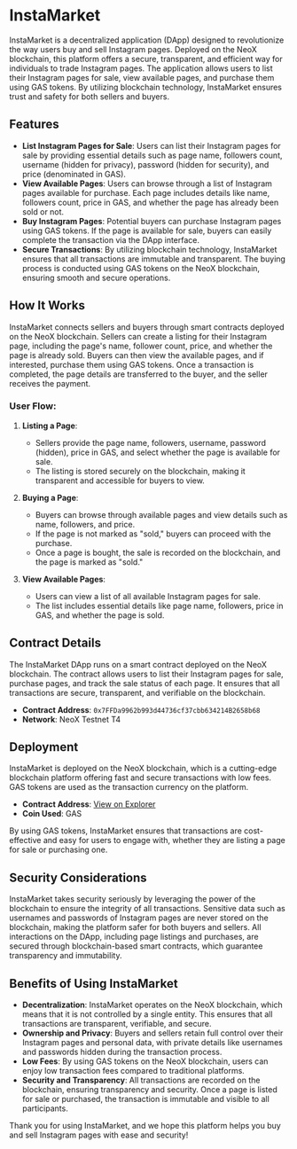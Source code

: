 # InstaMarket

InstaMarket is a decentralized application (DApp) designed to revolutionize the way users buy and sell Instagram pages. Deployed on the NeoX blockchain, this platform offers a secure, transparent, and efficient way for individuals to trade Instagram pages. The application allows users to list their Instagram pages for sale, view available pages, and purchase them using GAS tokens. By utilizing blockchain technology, InstaMarket ensures trust and safety for both sellers and buyers.

## Features

- **List Instagram Pages for Sale**: Users can list their Instagram pages for sale by providing essential details such as page name, followers count, username (hidden for privacy), password (hidden for security), and price (denominated in GAS).
- **View Available Pages**: Users can browse through a list of Instagram pages available for purchase. Each page includes details like name, followers count, price in GAS, and whether the page has already been sold or not.
- **Buy Instagram Pages**: Potential buyers can purchase Instagram pages using GAS tokens. If the page is available for sale, buyers can easily complete the transaction via the DApp interface.
- **Secure Transactions**: By utilizing blockchain technology, InstaMarket ensures that all transactions are immutable and transparent. The buying process is conducted using GAS tokens on the NeoX blockchain, ensuring smooth and secure operations.

## How It Works

InstaMarket connects sellers and buyers through smart contracts deployed on the NeoX blockchain. Sellers can create a listing for their Instagram page, including the page's name, follower count, price, and whether the page is already sold. Buyers can then view the available pages, and if interested, purchase them using GAS tokens. Once a transaction is completed, the page details are transferred to the buyer, and the seller receives the payment.

### User Flow:
1. **Listing a Page**: 
    - Sellers provide the page name, followers, username, password (hidden), price in GAS, and select whether the page is available for sale.
    - The listing is stored securely on the blockchain, making it transparent and accessible for buyers to view.
  
2. **Buying a Page**:
    - Buyers can browse through available pages and view details such as name, followers, and price.
    - If the page is not marked as "sold," buyers can proceed with the purchase.
    - Once a page is bought, the sale is recorded on the blockchain, and the page is marked as "sold."

3. **View Available Pages**:
    - Users can view a list of all available Instagram pages for sale.
    - The list includes essential details like page name, followers, price in GAS, and whether the page is sold.
  
## Contract Details

The InstaMarket DApp runs on a smart contract deployed on the NeoX blockchain. The contract allows users to list their Instagram pages for sale, purchase pages, and track the sale status of each page. It ensures that all transactions are secure, transparent, and verifiable on the blockchain.

- **Contract Address**: `0x7FFDa9962b993d44736cf37cbb634214B2658b68`
- **Network**: NeoX Testnet T4

## Deployment

InstaMarket is deployed on the NeoX blockchain, which is a cutting-edge blockchain platform offering fast and secure transactions with low fees. GAS tokens are used as the transaction currency on the platform. 

- **Contract Address**: [View on Explorer](https://xt4scan.ngd.network/address/0x7FFDa9962b993d44736cf37cbb634214B2658b68)
- **Coin Used**: GAS

By using GAS tokens, InstaMarket ensures that transactions are cost-effective and easy for users to engage with, whether they are listing a page for sale or purchasing one.

## Security Considerations

InstaMarket takes security seriously by leveraging the power of the blockchain to ensure the integrity of all transactions. Sensitive data such as usernames and passwords of Instagram pages are never stored on the blockchain, making the platform safer for both buyers and sellers. All interactions on the DApp, including page listings and purchases, are secured through blockchain-based smart contracts, which guarantee transparency and immutability.

## Benefits of Using InstaMarket

- **Decentralization**: InstaMarket operates on the NeoX blockchain, which means that it is not controlled by a single entity. This ensures that all transactions are transparent, verifiable, and secure.
- **Ownership and Privacy**: Buyers and sellers retain full control over their Instagram pages and personal data, with private details like usernames and passwords hidden during the transaction process.
- **Low Fees**: By using GAS tokens on the NeoX blockchain, users can enjoy low transaction fees compared to traditional platforms.
- **Security and Transparency**: All transactions are recorded on the blockchain, ensuring transparency and security. Once a page is listed for sale or purchased, the transaction is immutable and visible to all participants.

Thank you for using InstaMarket, and we hope this platform helps you buy and sell Instagram pages with ease and security!

